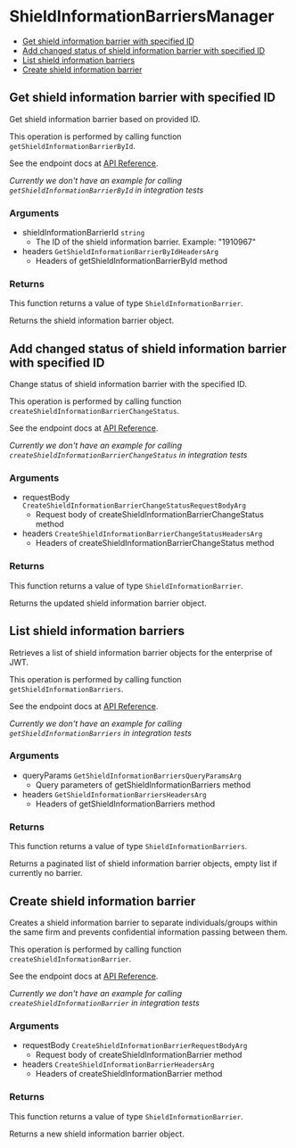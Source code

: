 # ShieldInformationBarriersManager

- [Get shield information barrier with specified ID](#get-shield-information-barrier-with-specified-id)
- [Add changed status of shield information barrier with specified ID](#add-changed-status-of-shield-information-barrier-with-specified-id)
- [List shield information barriers](#list-shield-information-barriers)
- [Create shield information barrier](#create-shield-information-barrier)

## Get shield information barrier with specified ID

Get shield information barrier based on provided ID.

This operation is performed by calling function `getShieldInformationBarrierById`.

See the endpoint docs at
[API Reference](https://developer.box.com/reference/get-shield-information-barriers-id/).

_Currently we don't have an example for calling `getShieldInformationBarrierById` in integration tests_

### Arguments

- shieldInformationBarrierId `string`
  - The ID of the shield information barrier. Example: "1910967"
- headers `GetShieldInformationBarrierByIdHeadersArg`
  - Headers of getShieldInformationBarrierById method

### Returns

This function returns a value of type `ShieldInformationBarrier`.

Returns the shield information barrier object.

## Add changed status of shield information barrier with specified ID

Change status of shield information barrier with the specified ID.

This operation is performed by calling function `createShieldInformationBarrierChangeStatus`.

See the endpoint docs at
[API Reference](https://developer.box.com/reference/post-shield-information-barriers-change-status/).

_Currently we don't have an example for calling `createShieldInformationBarrierChangeStatus` in integration tests_

### Arguments

- requestBody `CreateShieldInformationBarrierChangeStatusRequestBodyArg`
  - Request body of createShieldInformationBarrierChangeStatus method
- headers `CreateShieldInformationBarrierChangeStatusHeadersArg`
  - Headers of createShieldInformationBarrierChangeStatus method

### Returns

This function returns a value of type `ShieldInformationBarrier`.

Returns the updated shield information barrier object.

## List shield information barriers

Retrieves a list of shield information barrier objects
for the enterprise of JWT.

This operation is performed by calling function `getShieldInformationBarriers`.

See the endpoint docs at
[API Reference](https://developer.box.com/reference/get-shield-information-barriers/).

_Currently we don't have an example for calling `getShieldInformationBarriers` in integration tests_

### Arguments

- queryParams `GetShieldInformationBarriersQueryParamsArg`
  - Query parameters of getShieldInformationBarriers method
- headers `GetShieldInformationBarriersHeadersArg`
  - Headers of getShieldInformationBarriers method

### Returns

This function returns a value of type `ShieldInformationBarriers`.

Returns a paginated list of
shield information barrier objects,
empty list if currently no barrier.

## Create shield information barrier

Creates a shield information barrier to
separate individuals/groups within the same
firm and prevents confidential information passing between them.

This operation is performed by calling function `createShieldInformationBarrier`.

See the endpoint docs at
[API Reference](https://developer.box.com/reference/post-shield-information-barriers/).

_Currently we don't have an example for calling `createShieldInformationBarrier` in integration tests_

### Arguments

- requestBody `CreateShieldInformationBarrierRequestBodyArg`
  - Request body of createShieldInformationBarrier method
- headers `CreateShieldInformationBarrierHeadersArg`
  - Headers of createShieldInformationBarrier method

### Returns

This function returns a value of type `ShieldInformationBarrier`.

Returns a new shield information barrier object.
